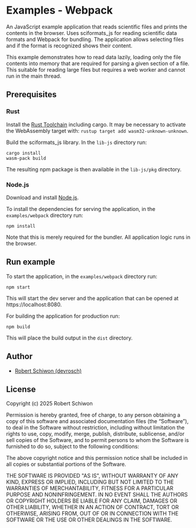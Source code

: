 # Examples - Webpack

An JavaScript example application that reads scientific files and prints the contents in the browser. Uses sciformats_js for reading scientific data formats and Webpack for bundling. The application allows selecting files and if the format is recognized shows their content.

This example demonstrates how to read data lazily, loading only the file contents into memory that are required for parsing a given section of a file. This suitable for reading large files but requires a web worker and cannot run in the main thread.

## Prerequisites

### Rust

Install the [Rust Toolchain](https://www.rust-lang.org/tools/install) including cargo. It may be necessary to activate the WebAssembly target with: `rustup target add wasm32-unknown-unknown`.

Build the sciformats_js library. In the `lib-js` directory run:

```
cargo install
wasm-pack build
```

The resulting npm package is then available in the `lib-js/pkg` directory.

### Node.js

Download and install [Node.js](https://nodejs.org/en/download/package-manager).

To install the dependencies for serving the application, in the `examples/webpack` directory run:

```
npm install
```

Note that this is merely required for the bundler. All application logic runs in the browser.

## Run example

To start the application, in the `examples/webpack` directory run:

```
npm start
```

This will start the dev server and the application that can be opened at https://localhost:8080.

For building the application for production run:

```
npm build
```

This will place the build output in the `dist` directory.

## Author

- [Robert Schiwon (devrosch)](https://github.com/devrosch)

## License

Copyright (c) 2025 Robert Schiwon

Permission is hereby granted, free of charge, to any person obtaining a copy of this software and associated documentation files (the “Software”), to deal in the Software without restriction, including without limitation the rights to use, copy, modify, merge, publish, distribute, sublicense, and/or sell copies of the Software, and to permit persons to whom the Software is furnished to do so, subject to the following conditions:

The above copyright notice and this permission notice shall be included in all copies or substantial portions of the Software.

THE SOFTWARE IS PROVIDED "AS IS", WITHOUT WARRANTY OF ANY KIND, EXPRESS OR IMPLIED, INCLUDING BUT NOT LIMITED TO THE WARRANTIES OF MERCHANTABILITY, FITNESS FOR A PARTICULAR PURPOSE AND NONINFRINGEMENT. IN NO EVENT SHALL THE AUTHORS OR COPYRIGHT HOLDERS BE LIABLE FOR ANY CLAIM, DAMAGES OR OTHER LIABILITY, WHETHER IN AN ACTION OF CONTRACT, TORT OR OTHERWISE, ARISING FROM, OUT OF OR IN CONNECTION WITH THE SOFTWARE OR THE USE OR OTHER DEALINGS IN THE SOFTWARE.

